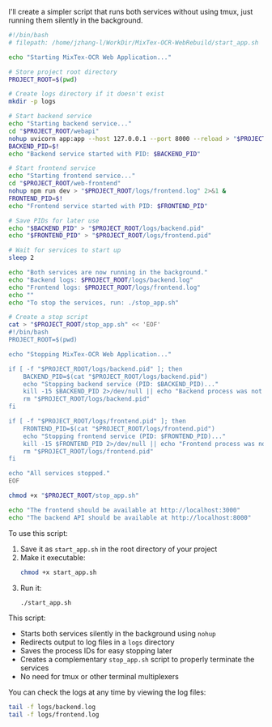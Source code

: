 I'll create a simpler script that runs both services without using tmux, just running them silently in the background.

```bash
#!/bin/bash
# filepath: /home/jzhang-l/WorkDir/MixTex-OCR-WebRebuild/start_app.sh

echo "Starting MixTex-OCR Web Application..."

# Store project root directory
PROJECT_ROOT=$(pwd)

# Create logs directory if it doesn't exist
mkdir -p logs

# Start backend service
echo "Starting backend service..."
cd "$PROJECT_ROOT/webapi" 
nohup uvicorn app:app --host 127.0.0.1 --port 8000 --reload > "$PROJECT_ROOT/logs/backend.log" 2>&1 &
BACKEND_PID=$!
echo "Backend service started with PID: $BACKEND_PID"

# Start frontend service
echo "Starting frontend service..."
cd "$PROJECT_ROOT/web-frontend"
nohup npm run dev > "$PROJECT_ROOT/logs/frontend.log" 2>&1 &
FRONTEND_PID=$!
echo "Frontend service started with PID: $FRONTEND_PID"

# Save PIDs for later use
echo "$BACKEND_PID" > "$PROJECT_ROOT/logs/backend.pid"
echo "$FRONTEND_PID" > "$PROJECT_ROOT/logs/frontend.pid"

# Wait for services to start up
sleep 2

echo "Both services are now running in the background."
echo "Backend logs: $PROJECT_ROOT/logs/backend.log"
echo "Frontend logs: $PROJECT_ROOT/logs/frontend.log"
echo ""
echo "To stop the services, run: ./stop_app.sh"

# Create a stop script
cat > "$PROJECT_ROOT/stop_app.sh" << 'EOF'
#!/bin/bash
PROJECT_ROOT=$(pwd)

echo "Stopping MixTex-OCR Web Application..."

if [ -f "$PROJECT_ROOT/logs/backend.pid" ]; then
    BACKEND_PID=$(cat "$PROJECT_ROOT/logs/backend.pid")
    echo "Stopping backend service (PID: $BACKEND_PID)..."
    kill -15 $BACKEND_PID 2>/dev/null || echo "Backend process was not running"
    rm "$PROJECT_ROOT/logs/backend.pid"
fi

if [ -f "$PROJECT_ROOT/logs/frontend.pid" ]; then
    FRONTEND_PID=$(cat "$PROJECT_ROOT/logs/frontend.pid")
    echo "Stopping frontend service (PID: $FRONTEND_PID)..."
    kill -15 $FRONTEND_PID 2>/dev/null || echo "Frontend process was not running"
    rm "$PROJECT_ROOT/logs/frontend.pid"
fi

echo "All services stopped."
EOF

chmod +x "$PROJECT_ROOT/stop_app.sh"

echo "The frontend should be available at http://localhost:3000"
echo "The backend API should be available at http://localhost:8000"
```

To use this script:

1. Save it as `start_app.sh` in the root directory of your project
2. Make it executable:
   ```bash
   chmod +x start_app.sh
   ```
3. Run it:
   ```bash
   ./start_app.sh
   ```

This script:
- Starts both services silently in the background using `nohup`
- Redirects output to log files in a `logs` directory
- Saves the process IDs for easy stopping later
- Creates a complementary `stop_app.sh` script to properly terminate the services
- No need for tmux or other terminal multiplexers

You can check the logs at any time by viewing the log files:
```bash
tail -f logs/backend.log
tail -f logs/frontend.log
```